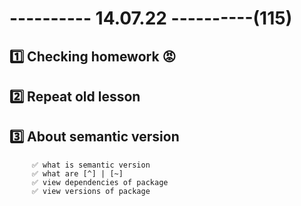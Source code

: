 # ---------- 14.07.22 ----------(115)

## 1️⃣ Checking homework 😡

## 2️⃣ Repeat old lesson

## 3️⃣ About semantic version

         ✅ what is semantic version
         ✅ what are [^] | [~]
         ✅ view dependencies of package
         ✅ view versions of package
